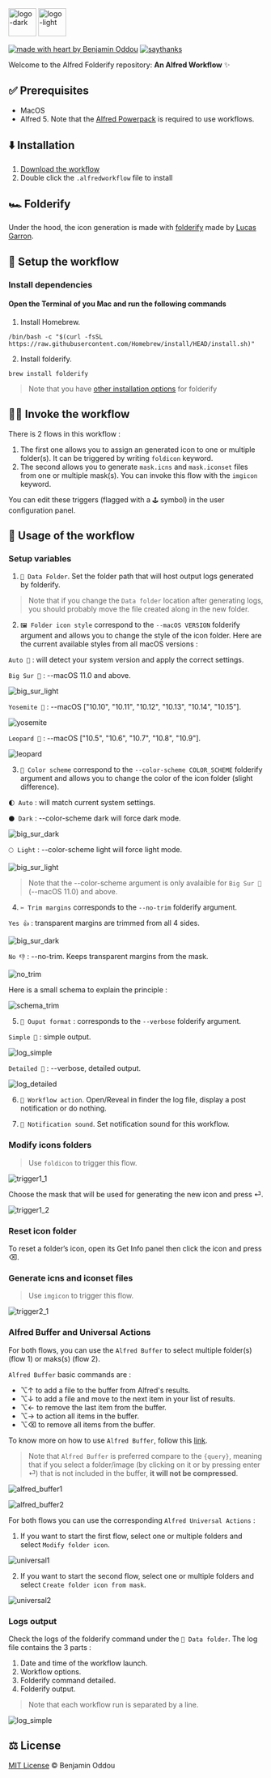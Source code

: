 <img src="public/icon_dark_mode.webp#gh-dark-mode-only" alt="logo-dark" height="55"/>
<img src="public/icon_light_mode.webp#gh-light-mode-only" alt="logo-light" height="55"/>

[![made with heart by Benjamin Oddou](https://img.shields.io/badge/made%20with%20%E2%99%A5%20by-benjamin%20oddou-3FAEFF.svg?style=flat)](https://github.com/BenjaminOddou)
[![saythanks](https://img.shields.io/badge/say-thanks-0182E5.svg?style=flat)](https://saythanks.io/to/BenjaminOddou)

Welcome to the Alfred Folderify repository: **An Alfred Workflow** ✨

## ✅ Prerequisites

* MacOS
* Alfred 5. Note that the [Alfred Powerpack](https://www.alfredapp.com/powerpack/) is required to use workflows.

## ⬇️ Installation

1. [Download the workflow](https://github.com/BenjaminOddou/alfred-folderify/releases/latest)
2. Double click the `.alfredworkflow` file to install

## 🏎️ Folderify

Under the hood, the icon generation is made with [folderify](https://github.com/lgarron/folderify) made by [Lucas Garron](https://github.com/lgarron).

## 🧰 Setup the workflow

### Install dependencies

#### Open the Terminal of you Mac and run the following commands

1. Install Homebrew.

```shell
/bin/bash -c "$(curl -fsSL https://raw.githubusercontent.com/Homebrew/install/HEAD/install.sh)"
```

2. Install folderify.

```shell
brew install folderify
```

> Note that you have [other installation options](https://github.com/lgarron/folderify#other-installation-options) for folderify

## 🧙‍♂️ Invoke the workflow

There is 2 flows in this workflow :

1. The first one allows you to assign an generated icon to one or multiple folder(s). It can be triggered by writing `foldicon` keyword.
2. The second allows you to generate `mask.icns` and `mask.iconset` files from one or multiple mask(s). You can invoke this flow with the `imgicon` keyword.

You can edit these triggers (flagged with a `🕹️` symbol) in the user configuration panel.

## 🤖 Usage of the workflow

### Setup variables

1. `📂 Data Folder`. Set the folder path that will host output logs generated by folderify.

> Note that if you change the `Data folder` location after generating logs, you should probably move the file created along in the new folder.

2. `🖼️ Folder icon style` correspond to the `--macOS VERSION` folderify argument and allows you to change the style of the icon folder. Here are the current available styles from all macOS versions :

`Auto 🍏` : will detect your system version and apply the correct settings.

`Big Sur 🍌` : --macOS 11.0 and above.

![big_sur_light](public/big_sur_light.webp)

`Yosemite 🍒` : --macOS ["10.10", "10.11", "10.12", "10.13", "10.14", "10.15"].

![yosemite](public/yosemite.webp)

`Leopard 🍊` : --macOS ["10.5", "10.6", "10.7", "10.8", "10.9"].

![leopard](public/leopard.webp)

3. `🎨 Color scheme` correspond to the `--color-scheme COLOR_SCHEME` folderify argument and allows you to change the color of the icon folder (slight difference). 

`🌓 Auto` : will match current system settings.

`🌑 Dark` : --color-scheme dark will force dark mode.

![big_sur_dark](public/big_sur_dark.webp)

`🌕 Light` : --color-scheme light will force light mode.

![big_sur_light](public/big_sur_light.webp)

> Note that the --color-scheme argument is only avalaible for `Big Sur 🍌` (--macOS 11.0) and above.

4. `✂️ Trim margins` corresponds to the `--no-trim` folderify argument.

`Yes 👍` : transparent margins are trimmed from all 4 sides.

![big_sur_dark](public/big_sur_dark.webp)

`No 👎` : --no-trim. Keeps transparent margins from the mask.

![no_trim](public/no_trim.webp)

Here is a small schema to explain the principle :

![schema_trim](public/schema_trim.webp)

5. `📃 Ouput format` : corresponds to the `--verbose` folderify argument. 

`Simple 🔭` : simple output.

![log_simple](public/log_simple.webp)

`Detailed 🔬` : --verbose, detailed output.

![log_detailed](public/log_detailed.webp)

6. `🔫 Workflow action`. Open/Reveal in finder the log file, display a post notification or do nothing.

7. `🎷 Notification sound`. Set notification sound for this workflow.

### Modify icons folders

> Use `foldicon` to trigger this flow.

![trigger1_1](public/trigger1_1.webp)

Choose the mask that will be used for generating the new icon and press ⏎.

![trigger1_2](public/trigger1_2.webp)

### Reset icon folder

To reset a folder’s icon, open its Get Info panel then click the icon and press ⌫.

### Generate icns and iconset files

> Use `imgicon` to trigger this flow.

![trigger2_1](public/trigger2_1.webp)

### Alfred Buffer and Universal Actions

For both flows, you can use the `Alfred Buffer` to select multiple folder(s) (flow 1) or maks(s) (flow 2).

`Alfred Buffer` basic commands are :

* ⌥↑ to add a file to the buffer from Alfred's results.
* ⌥↓ to add a file and move to the next item in your list of results.
* ⌥← to remove the last item from the buffer.
* ⌥→ to action all items in the buffer.
* ⌥⌫ to remove all items from the buffer.

To know more on how to use `Alfred Buffer`, follow this [link](https://www.alfredapp.com/help/features/file-search/#file-buffer).

> Note that `Alfred Buffer` is preferred compare to the `{query}`, meaning that if you select a folder/image (by clicking on it or by pressing enter ⏎) that is not included in the buffer, **it will not be compressed**.

![alfred_buffer1](public/alfred_buffer1.webp)

![alfred_buffer2](public/alfred_buffer2.webp)

For both flows you can use the corresponding `Alfred Universal Actions` :

1. If you want to start the first flow, select one or multiple folders and select `Modify folder icon`.

![universal1](public/universal1.webp)

2. If you want to start the second flow, select one or multiple folders and select `Create folder icon from mask`.

![universal2](public/universal2.webp)

### Logs output

Check the logs of the folderify command under the `📂 Data folder`. The log file contains the 3 parts :
1. Date and time of the workflow launch.
2. Workflow options.
3. Folderify command detailed.
4. Folderify output.

> Note that each workflow run is separated by a line.

![log_simple](public/log_simple.webp)

## ⚖️ License

[MIT License](LICENSE) © Benjamin Oddou
